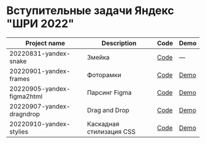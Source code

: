 # Вступительные задачи Яндекс "ШРИ 2022"

| Project name                | Description                                 | Code                                                                                                                  | Demo
|-----------------------------|---------------------------------------------|-----------------------------------------------------------------------------------------------------------------------|--------------------------------------------------------------------------------------------
| 20220831-yandex-snake       | Змейка                                      | [Code](https://github.com/hisbvdis/training-works-js/tree/main/20220905-yandex-shri-2022/20220831-yandex-snake)       | —
| 20220901-yandex-frames      | Фоторамки                                   | [Code](https://github.com/hisbvdis/training-works-js/tree/main/20220905-yandex-shri-2022/20220901-yandex-frames)      | [Demo](https://hisbvdis.github.io/training-works-js/20220905-yandex-shri-2022/20220901-yandex-frames)
| 20220905-yandex-figma2html  | Парсинг Figma                               | [Code](https://github.com/hisbvdis/training-works-js/tree/main/20220905-yandex-shri-2022/20220905-yandex-figma2html)  | [Demo](https://hisbvdis.github.io/training-works-js/20220905-yandex-shri-2022/20220905-yandex-figma2html)
| 20220907-yandex-dragndrop   | Drag and Drop                               | [Code](https://github.com/hisbvdis/training-works-js/tree/main/20220905-yandex-shri-2022/20220907-yandex-dragndrop)   | [Demo](https://hisbvdis.github.io/training-works-js/20220905-yandex-shri-2022/20220907-yandex-dragndrop)
| 20220910-yandex-stylies     | Каскадная стилизация CSS                    | [Code](https://github.com/hisbvdis/training-works-js/tree/main/20220905-yandex-shri-2022/20220910-yandex-stylies)     | [Demo](https://hisbvdis.github.io/training-works-js/20220905-yandex-shri-2022/20220910-yandex-stylies)
